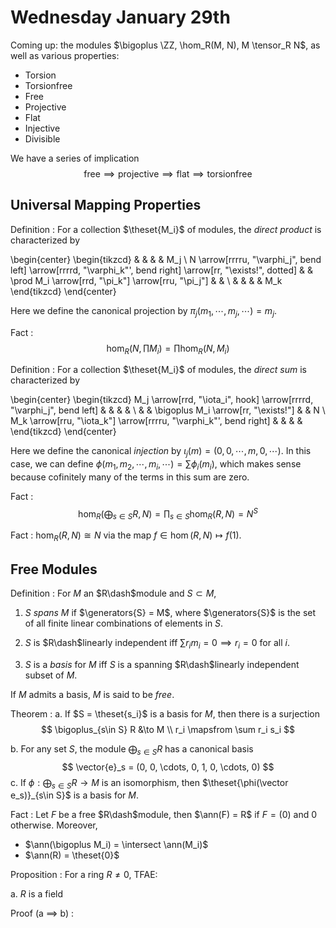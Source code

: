 # Wednesday January 29th

Coming up: the modules $\bigoplus \ZZ, \hom_R(M, N), M \tensor_R N$, as well as various properties:

- Torsion
- Torsionfree
- Free
- Projective
- Flat
- Injective
- Divisible

We have a series of implication
$$
\text{free} \implies \text{projective} \implies \text{flat} \implies \text{torsionfree}
$$

## Universal Mapping Properties

Definition
: For a collection $\theset{M_i}$ of modules, the *direct product* is characterized by

\begin{center}
\begin{tikzcd}
&  &                                                     &  & M_j \\
N \arrow[rrrru, "\varphi_j", bend left] \arrow[rrrrd, "\varphi_k"', bend right] \arrow[rr, "\exists!", dotted] &  & \prod M_i \arrow[rrd, "\pi_k"] \arrow[rru, "\pi_j"] &  &     \\
&  &                                                     &  & M_k
\end{tikzcd}
\end{center}

Here we define the canonical projection by $\pi_j(m_1, \cdots, m_j, \cdots) = m_j$.

Fact
: $$\hom_R(N, \prod M_i) = \prod \hom_R(N, M_i)$$

Definition
: For a collection $\theset{M_i}$ of modules, the *direct sum* is characterized by

\begin{center}
\begin{tikzcd}
M_j \arrow[rrd, "\iota_i", hook] \arrow[rrrrd, "\varphi_j", bend left] &  &                                      &  &   \\
&  & \bigoplus M_i \arrow[rr, "\exists!"] &  & N \\
M_k \arrow[rru, "\iota_k"] \arrow[rrrru, "\varphi_k"', bend right]     &  &                                      &  &  
\end{tikzcd}
\end{center}

Here we define the canonical *injection* by $\iota_j(m) = (0, 0, \cdots, m, 0, \cdots)$.
In this case, we can define $\phi(m_1, m_2, \cdots, m_i, \cdots) = \sum \phi_i(m_i)$, which makes sense because cofinitely many of the terms in this sum are zero.

Fact
: $$\hom_R(\bigoplus_{s\in S} R, N) = \prod_{s\in S} \hom_R(R, N) = N^S$$

Fact
: $\hom_R(R, N) \cong N$ via the map $f\in\hom(R, N) \mapsto f(1)$.


## Free Modules

Definition
: For $M$ an $R\dash$module and $S\subset M$,

  1. $S$ *spans* $M$ if $\generators{S} = M$, where $\generators{S}$ is the set of all finite linear combinations of elements in $S$.

  2. $S$ is $R\dash$linearly independent iff $\sum r_i m_i = 0 \implies r_i = 0$ for all $i$.

  3. $S$ is a *basis* for $M$ iff $S$ is a spanning $R\dash$linearly independent subset of $M$.

If $M$ admits a basis, $M$ is said to be *free*.

Theorem
: a. If $S = \theset{s_i}$ is a basis for $M$, then there is a surjection
  $$
  \bigoplus_{s\in S} R &\to M \\
  r_i \mapsfrom \sum r_i s_i
  $$

  b. For any set $S$, the module $\bigoplus_{s\in S} R$ has a canonical basis
  $$
  \vector{e}_s = (0, 0, \cdots, 0, 1, 0, \cdots, 0)
  $$
  c. If $\phi: \bigoplus _{s\in S} R \to M$ is an isomorphism, then $\theset{\phi(\vector e_s)}_{s\in S}$ is a basis for $M$.

Fact
: Let $F$ be a free $R\dash$module, then $\ann(F) = R$ if $F = (0)$ and 0 otherwise.
  Moreover,

  - $\ann(\bigoplus M_i) = \intersect \ann(M_i)$
  - $\ann(R) = \theset{0}$

Proposition
: For a ring $R\neq 0$, TFAE:
  
  a. $R$ is a field

Proof (a $\implies$ b)
: 

